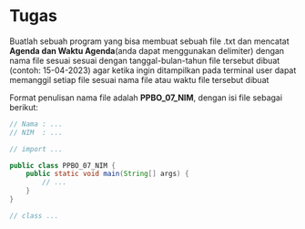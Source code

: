 # Tugas

Buatlah sebuah program yang bisa membuat sebuah file .txt dan mencatat **Agenda dan Waktu Agenda**(anda dapat
menggunakan delimiter) dengan nama file sesuai sesuai dengan tanggal-bulan-tahun file tersebut dibuat (contoh:
15-04-2023) agar ketika ingin ditampilkan pada terminal user dapat memanggil setiap file sesuai nama file atau waktu
file tersebut dibuat

Format penulisan nama file adalah **PPBO_07_NIM**, dengan isi file sebagai berikut:

```java
// Nama : ...
// NIM  : ...

// import ...

public class PPBO_07_NIM {
    public static void main(String[] args) {
        // ...
    }
}

// class ...
